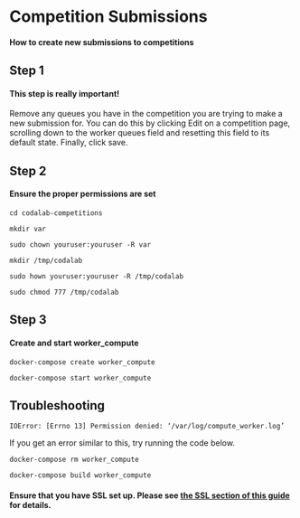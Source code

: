 <h1>Competition Submissions</h1>

#### How to create new submissions to competitions

<h2>Step 1</h2>

#### This step is really important!

Remove any queues you have in the competition you are trying to make a new submission for. You can do this by clicking Edit on a competition page, scrolling down to the worker queues field and resetting this field to its default state.  Finally, click save.

<h2>Step 2</h2>

#### Ensure the proper permissions are set

`cd codalab-competitions`

`mkdir var`

`sudo chown youruser:youruser -R var`

`mkdir /tmp/codalab`

`sudo hown youruser:youruser -R /tmp/codalab`

`sudo chmod 777 /tmp/codalab`

<h2>Step 3</h2>

#### Create and start worker_compute

`docker-compose create worker_compute`

`docker-compose start worker_compute`

<h2>Troubleshooting</h1>

`IOError: [Errno 13] Permission denied: ‘/var/log/compute_worker.log’`

If you get an error similar to this, try running the code below.

`docker-compose rm worker_compute`


`docker-compose build worker_compute`

#### Ensure that you have SSL set up. Please see [the SSL section of this guide](/en/latest/1.%20Setup%20Guide%20-%20Docker/) for details.
